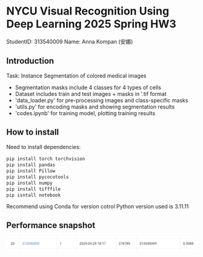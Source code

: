 # NYCU Visual Recognition Using Deep Learning 2025 Spring HW3

StudentID: 313540009
Name: Anna Kompan (安娜)

## Introduction

Task: Instance Segmentation of colored medical images

- Segmentation masks include 4 classes for 4 types of cells
- Dataset includes train and test images + masks in '.tif format
- 'data_loader.py' for pre-processing images and class-specific masks
- 'utils.py' for encoding masks and showing segmentation results
- 'codes.ipynb' for training model, plotting training results

## How to install

Need to install dependencies:

```
pip install torch torchvision
pip install pandas
pip install Pillow
pip install pycocotools
pip install numpy
pip install tifffile
pip isntall notebook
```

Recommend using Conda for version cotrol
Python version used is 3.11.11

## Performance snapshot

![Performance snapshot](./performance_snapshot.png)

